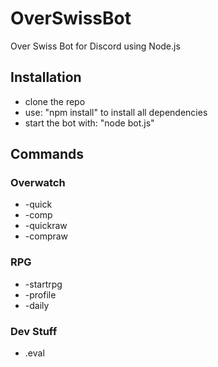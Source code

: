 # OverSwissBot
Over Swiss Bot for Discord using Node.js

## Installation
* clone the repo
* use: "npm install" to install all dependencies
* start the bot with: "node bot.js"

## Commands
### Overwatch
* -quick <BattleTag>
* -comp <BattleTag>
* -quickraw <BattleTag>
* -compraw <BattleTag>

### RPG
* -startrpg
* -profile
* -daily

### Dev Stuff
* .eval
